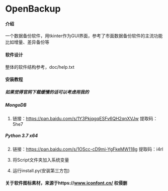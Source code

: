 # OpenBackup

#### 介绍

一个数据备份软件，用tkinter作为GUI界面，参考了市面数据备份软件的主流功能比如增量、差异备份等

#### 软件设计

整体的软件结构参考，doc/help.txt

#### 安装教程

##### 如果觉得官网下载缓慢的话可以考虑用我的

##### MongoDB

1. 链接：https://pan.baidu.com/s/1Y3PkjqgqESFv6QH2qnXVJw
   提取码：5he7

##### Python 3.7 x64

2. 链接：https://pan.baidu.com/s/1OScc-cD9mi-YgFkeMW118g
   提取码：i4rl

1. 将Script文件夹加入系统变量
2. 运行install.py(安装第三方包)

#### 关于软件图标素材，来源于https://www.iconfont.cn/ 权侵删

